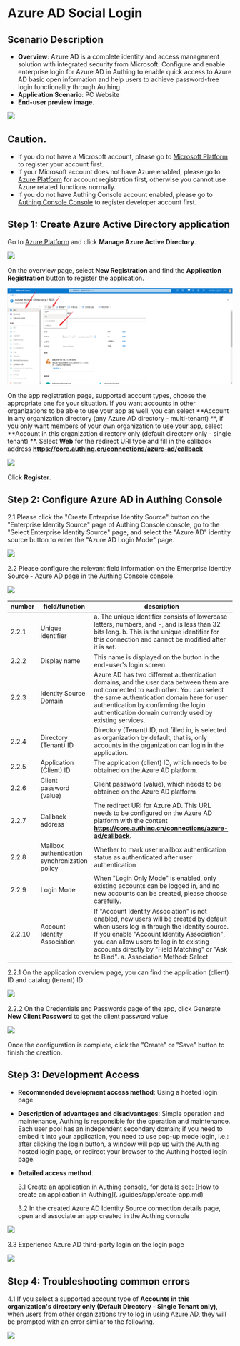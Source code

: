 # Azure AD Social Login

<LastUpdated/>

## Scenario Description

- **Overview**: Azure AD is a complete identity and access management solution with integrated security from Microsoft. Configure and enable enterprise login for Azure AD in Authing to enable quick access to Azure AD basic open information and help users to achieve password-free login functionality through Authing.
- **Application Scenario**: PC Website
- **End-user preview image**.

<img src=". /images/00.png" >

## Caution.

- If you do not have a Microsoft account, please go to [Microsoft Platform](https://signup.live.com/signup) to register your account first.
- If your Microsoft account does not have Azure enabled, please go to [Azure Platform](https://signup.azure.com/) for account registration first, otherwise you cannot use Azure related functions normally.
- If you do not have Authing Console account enabled, please go to [Authing Console Console](https://authing.cn/) to register developer account first.

## Step 1: Create Azure Active Directory application

Go to [Azure Platform](https://portal.azure.com/#home) and click **Manage Azure Active Directory**.

<img src=". /images/01.png" >

On the overview page, select **New Registration** and find the **Application Registration** button to register the application.

<img src="./images/02.png" >

On the app registration page, supported account types, choose the appropriate one for your situation. If you want accounts in other organizations to be able to use your app as well, you can select **Account in any organization directory (any Azure AD directory - multi-tenant) **, if you only want members of your own organization to use your app, select **Account in this organization directory only (default directory only - single tenant) **. Select **Web** for the redirect URI type and fill in the callback address **https://core.authing.cn/connections/azure-ad/callback**

<img src=". /images/03.png" >

Click **Register**.

## Step 2: Configure Azure AD in Authing Console

2.1 Please click the "Create Enterprise Identity Source" button on the "Enterprise Identity Source" page of Authing Console console, go to the "Select Enterprise Identity Source" page, and select the "Azure AD" identity source button to enter the "Azure AD Login Mode" page.

<img src=". /images/07.png" >

2.2 Please configure the relevant field information on the Enterprise Identity Source - Azure AD page in the Authing Console console.

<img src=". /images/10.png" >

| number | field/function                                | description                                                                                                                                                                                                                                                                                                         |
| ------ | --------------------------------------------- | ------------------------------------------------------------------------------------------------------------------------------------------------------------------------------------------------------------------------------------------------------------------------------------------------------------------- |
| 2.2.1  | Unique identifier                             | a. The unique identifier consists of lowercase letters, numbers, and -, and is less than 32 bits long. b. This is the unique identifier for this connection and cannot be modified after it is set.                                                                                                                 | 2.2.2 |
| 2.2.2  | Display name                                  | This name is displayed on the button in the end-user's login screen.                                                                                                                                                                                                                                                | This is a unique identifier for this connection. |
| 2.2.3  | Identity Source Domain                        | Azure AD has two different authentication domains, and the user data between them are not connected to each other. You can select the same authentication domain here for user authentication by confirming the login authentication domain currently used by existing services.                                    | 2.2.4 |
| 2.2.4  | Directory (Tenant) ID                         | Directory (Tenant) ID, not filled in, is selected as organization by default, that is, only accounts in the organization can login in the application.                                                                                                                                                              | The |
| 2.2.5  | Application (Client) ID                       | The application (client) ID, which needs to be obtained on the Azure AD platform.                                                                                                                                                                                                                                   | The application (client) ID needs to be obtained on the Azure AD platform. |
| 2.2.6  | Client password (value)                       | Client password (value), which needs to be obtained on the Azure AD platform                                                                                                                                                                                                                                        | 2.2.7 | Client password (value), which needs to be obtained on the Azure AD platform. |
| 2.2.7  | Callback address                              | The redirect URI for Azure AD. This URL needs to be configured on the Azure AD platform with the content **https://core.authing.cn/connections/azure-ad/callback**.                                                                                                                                                 | This URL needs to be configured to the Azure AD platform. |
| 2.2.8  | Mailbox authentication synchronization policy | Whether to mark user mailbox authentication status as authenticated after user authentication                                                                                                                                                                                                                       |
| 2.2.9  | Login Mode                                    | When "Login Only Mode" is enabled, only existing accounts can be logged in, and no new accounts can be created, please choose carefully.                                                                                                                                                                            | Please choose carefully. |
| 2.2.10 | Account Identity Association                  | If "Account Identity Association" is not enabled, new users will be created by default when users log in through the identity source. If you enable "Account Identity Association", you can allow users to log in to existing accounts directly by "Field Matching" or "Ask to Bind". a. Association Method: Select |

2.2.1 On the application overview page, you can find the application (client) ID and catalog (tenant) ID

<img src=". /images/04.png" >

2.2.2 On the Credentials and Passwords page of the app, click Generate **New Client Password** to get the client password value

<img src=". /images/05.png" >

Once the configuration is complete, click the "Create" or "Save" button to finish the creation.

## Step 3: Development Access

- **Recommended development access method**: Using a hosted login page

- **Description of advantages and disadvantages**: Simple operation and maintenance, Authing is responsible for the operation and maintenance. Each user pool has an independent secondary domain; if you need to embed it into your application, you need to use pop-up mode login, i.e.: after clicking the login button, a window will pop up with the Authing hosted login page, or redirect your browser to the Authing hosted login page.

- **Detailed access method**.

  3.1 Create an application in Authing console, for details see: [How to create an application in Authing](. /guides/app/create-app.md)

  3.2 In the created Azure AD Identity Source connection details page, open and associate an app created in the Authing console

<img src=". /images/08.png" >

3.3 Experience Azure AD third-party login on the login page

<img src=". /images/09.png" >

## Step 4: Troubleshooting common errors

4.1 If you select a supported account type of **Accounts in this organization's directory only (Default Directory - Single Tenant only)**, when users from other organizations try to log in using Azure AD, they will be prompted with an error similar to the following.

<img src=". /images/11.png" >
